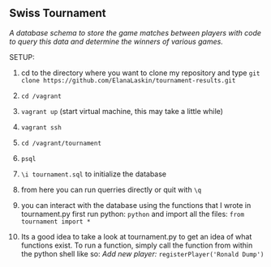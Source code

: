 ## Swiss Tournament

*A database schema to store the game matches between players with code to query this data and determine the winners of various games.*

SETUP:

1) cd to the directory where you want to clone my repository and type `git clone https://github.com/ElanaLaskin/tournament-results.git`

2) `cd /vagrant`

3) `vagrant up` (start virtual machine, this may take a little while)

4) `vagrant ssh`

5) `cd /vagrant/tournament`

6) `psql` 

7) `\i tournament.sql` to initialize the database

8) from here you can run querries directly or quit with `\q`

9) you can interact with the database using the functions that I wrote in tournament.py
first run python: `python` and import all the files: `from tournament import *`

10) Its a good idea to take a look at tournament.py to get an idea of what functions exist.
To run a function, simply call the function from within the python shell like so:
*Add new player:* `registerPlayer('Ronald Dump')`
